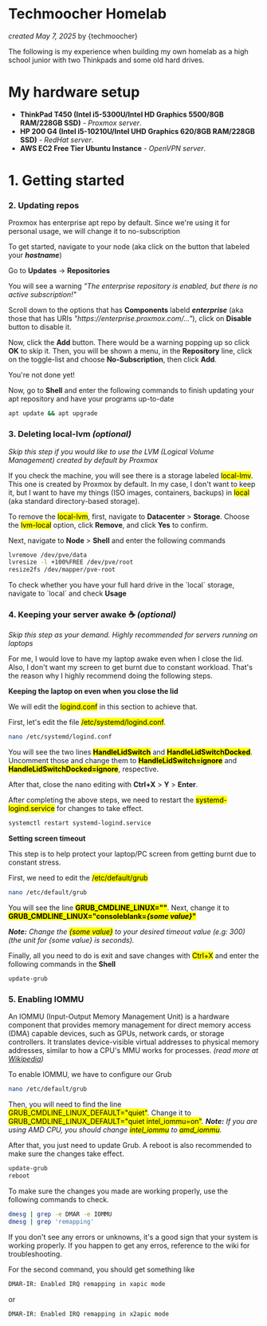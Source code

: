 # Techmoocher Homelab
<p><i>created May 7, 2025</i> by {techmoocher}</p>
<p>The following is my experience when building my own homelab as a high school junior with two Thinkpads and some old hard drives.</p>

<h1>My hardware setup</h1>
<ul>
  <li><b>ThinkPad T450 (Intel i5-5300U/Intel HD Graphics 5500/8GB RAM/228GB SSD)</b> <i>- Proxmox server</i>.</li>
  <li><b>HP 200 G4 (Intel i5-10210U/Intel UHD Graphics 620/8GB RAM/228GB SSD)</b> <i>- RedHat server</i>.</li>
  <li><b>AWS EC2 Free Tier Ubuntu Instance</b> <i>- OpenVPN server</i>.</li>
</ul>

<h1>1. Getting started</h1>


<h3>2. Updating repos</h3>
<p>Proxmox has enterprise apt repo by default. Since we're using it for personal usage, we will change it to no-subscription</p>
<p>To get started, navigate to your node (aka click on the button that labeled your <b><i>hostname</i></b>)</p>
<p>Go to <b>Updates</b> -> <b>Repositories</b></p>
<p>You will see a warning <i>"The enterprise repository is enabled, but there is no active subscription!"</i></p>
<p>Scroll down to the options that has <b>Components</b> labeld <b><i>enterprise</i></b> (aka those that has URIs <i>"https://enterprise.proxmox.com/..."</i>), click on <b>Disable</b> button to disable it.</p>
<p>Now, click the <b>Add</b> button. There would be a warning popping up so click <b>OK</b> to skip it. Then, you will be shown a menu, in the <b>Repository</b> line, click on the toggle-list and choose <b>No-Subscription</b>, then click <b>Add</b>.</p>
<p>You're not done yet!</p>
<p>Now, go to <b>Shell</b> and enter the following commands to finish updating your apt repository and have your programs up-to-date</p>

```bash
apt update && apt upgrade
```

<h3>3. Deleting local-lvm <i>(optional)</i></h3>
<p><i>Skip this step if you would like to use the LVM (Logical Volume Management) created by default by Proxmox</i></p>
<p>If you check the machine, you will see there is a storage labeled <mark>local-lmv</mark>. This one is created by Proxmox by default. In my case, I don't want to keep it, but I want to have my things (ISO images, containers, backups) in <mark>local</mark> (aka standard directory-based storage).</p>
<p>To remove the <mark>local-lvm</mark>, first, navigate to <b>Datacenter</b> > <b>Storage</b>. Choose the <mark>lvm-local</mark> option, click <b>Remove</b>, and click <b>Yes</b> to confirm.</p>
<p>Next, navigate to <b>Node</b> > <b>Shell</b> and enter the following commands</p>

```bash
lvremove /dev/pve/data
lvresize -l +100%FREE /dev/pve/root
resize2fs /dev/mapper/pve-root
```
<p>To check whether you have your full hard drive in the `local` storage, navigate to `local` and check <b>Usage</b></p>

<h3>4. Keeping your server awake ☕ <i>(optional)</i></h3>
<p><i>Skip this step as your demand. Highly recommended for servers running on laptops</i></p>
<p>For me, I would love to have my laptop awake even when I close the lid. Also, I don't want my screen to get burnt due to constant workload. That's the reason why I highly recommend doing the following steps.</p>

<p><b>Keeping the laptop on even when you close the lid</b></p>
<p>We will edit the <mark>logind.conf</mark> in this section to achieve that.</p>
<p>First, let's edit the file <mark>/etc/systemd/logind.conf</mark>.</p>

```bash
nano /etc/systemd/logind.conf
```

<p>You will see the two lines <b><mark>HandleLidSwitch</mark></b> and <b><mark>HandleLidSwitchDocked</mark></b>. Uncomment those and change them to <b><mark>HandleLidSwitch=ignore</mark></b> and <b><mark>HandleLidSwitchDocked=ignore</mark></b>, respective.</p>
<p>After that, close the nano editing with <b>Ctrl+X</b> > <b>Y</b> > <b>Enter</b>.</p>
<p>After completing the above steps, we need to restart the <mark>systemd-logind.service</mark> for changes to take effect.</p>

```bash
systemctl restart systemd-logind.service
```

<p><b>Setting screen timeout</b></p>
<p>This step is to help protect your laptop/PC screen from getting burnt due to constant stress.</p>
<p>First, we need to edit the <mark>/etc/default/grub</mark></p>

```bash
nano /etc/default/grub
```

<p>You will see the line <b><mark>GRUB_CMDLINE_LINUX=""</mark></b>. Next, change it to <b><mark>GRUB_CMDLINE_LINUX="consoleblank=<i>{some value}</i>"</mark></b></p>
<p><i><b>Note:</b> Change the <mark>{some value}</mark> to your desired timeout value (e.g: 300) (the unit for {some value} is seconds).</i></p>
<p>Finally, all you need to do is exit and save changes with <mark>Ctrl+X</mark> and enter the following commands in the <b>Shell</b></p>

```bash
update-grub
```

<h3>5. Enabling IOMMU</h3>
<p>An IOMMU (Input-Output Memory Management Unit) is a hardware component that provides memory management for direct memory access (DMA) capable devices, such as GPUs, network cards, or storage controllers. It translates device-visible virtual addresses to physical memory addresses, similar to how a CPU's MMU works for processes. <i>(read more at <a href="https://en.wikipedia.org/wiki/Input%E2%80%93output_memory_management_unit" target="_blank">Wikipedia</a>)</i></p>
<p>To enable IOMMU, we have to configure our Grub</p>

```bash
nano /etc/default/grub
```

<p>Then, you will need to find the line <mark>GRUB_CMDLINE_LINUX_DEFAULT="quiet"</mark>. Change it to <mark>GRUB_CMDLINE_LINUX_DEFAULT="quiet intel_iommu=on"</mark>. <i><b>Note:</b> If you are using AMD CPU, you should change <mark>intel_iommu</mark> to <mark>amd_iommu</mark>.</i></p>
<p>After that, you just need to update Grub. A reboot is also recommended to make sure the changes take effect.</p>

```bash
update-grub
reboot
```

<p>To make sure the changes you made are working properly, use the following commands to check.</p>

```bash
dmesg | grep -e DMAR -e IOMMU
dmesg | grep 'remapping'
```
<p>If you don't see any errors or unknowns, it's a good sign that your system is working properly. If you happen to get any erros, reference to the wiki for troubleshooting.</p>
<p>For the second command, you should get something like</p>

```bash
DMAR-IR: Enabled IRQ remapping in xapic mode
```
<p>or</p>

```bash
DMAR-IR: Enabled IRQ remapping in x2apic mode
```

